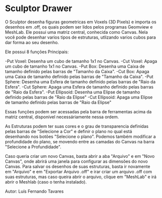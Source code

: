 # Sculptor Drawer

O Sculptor desenha figuras geometricas em Voxels (3D Pixels) e importa os desenhos em .off, os quais podem ser lidos pelos programas Geomview e MeshLab.
Ele possui uma matriz central, conhecida como Canvas. Nela você pode desenhar varios tipos de estruturas, utlizando varios cubos para dar forma ao seu desenho.

Ele possui 8 funções Principais:

-Put Voxel: Desenha um cubo de tamanho 1x1 no Canvas.
-Cut Voxel: Apaga um cubo de tamanho 1x1 no Canvas.
-Put Box: Desenha uma Caixa de tamanho definido pelas barras de "Tamanho da Caixa".
-Cut Box: Apaga uma Caixa de tamanho definido pelas barras de "Tamanho da Caixa".
-Put Sphere: Desenha uma Esfera de tamanho definido pelas barras de "Raio da Esfera".
-Cut Sphere: Apaga uma Esfera de tamanho definido pelas barras de "Raio da Esfera".
-Put Ellipsoid: Desenha uma Elipse de tamanho definido pelas barras de "Raio da Elipse"
-Cut Ellipsoid: Apaga uma Elipse de tamanho definido pelas barras de "Raio da Elipse"

Essas funções podem ser acessadas pela barra de ferramentas acima da matriz central, disponível necessáriamente nessa ordem.

As Estruturas podem ter suas cores e o grau de transparencia definidas pelas barras de "Selecione a Cor" e definir o plano no qual está desenhando nos botões "Selecione o plano". Podemos também modificar a profundidade do plano, se movendo entre as camadas do Canvas na barra "Selecione a Profundidade".

Caso queria criar um novo Canvas, basta abrir a aba "Arquivo" e em "Novo Canvas", onde abrirá uma janela para configurar as dimensões do novo Canvas.
Para salvar os desenhos de suas estruturas, basta ir novamente em "Arquivo" e em "Exportar Arquivo .off" e irar criar um arquivo .off com suas estruturas, mas caso queira abrir o arquivo, clique em "MeshLab" e irá abrir o Meshlab (caso o tenha instalado).

Autor: Luís Fernando Tavares
